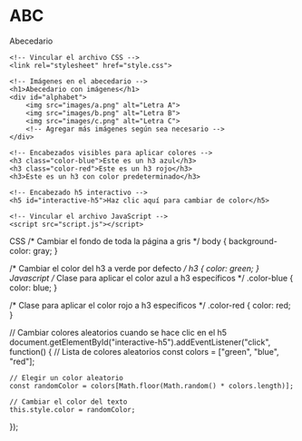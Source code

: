 # ABC
Abecedario
<!DOCTYPE html>
<html lang="es">
<head>
    <meta charset="UTF-8">
    <meta name="viewport" content="width=device-width, initial-scale=1.0">
    <title>ABC Challenge</title>

    <!-- Vincular el archivo CSS -->
    <link rel="stylesheet" href="style.css">
</head>
<body>

    <!-- Imágenes en el abecedario -->
    <h1>Abecedario con imágenes</h1>
    <div id="alphabet">
        <img src="images/a.png" alt="Letra A">
        <img src="images/b.png" alt="Letra B">
        <img src="images/c.png" alt="Letra C">
        <!-- Agregar más imágenes según sea necesario -->
    </div>

    <!-- Encabezados visibles para aplicar colores -->
    <h3 class="color-blue">Este es un h3 azul</h3>
    <h3 class="color-red">Este es un h3 rojo</h3>
    <h3>Este es un h3 con color predeterminado</h3>

    <!-- Encabezado h5 interactivo -->
    <h5 id="interactive-h5">Haz clic aquí para cambiar de color</h5>

    <!-- Vincular el archivo JavaScript -->
    <script src="script.js"></script>
</body>
</html>

CSS
/* Cambiar el fondo de toda la página a gris */
body {
    background-color: gray;
}

/* Cambiar el color del h3 a verde por defecto */
h3 {
    color: green;
}
Javascript
/* Clase para aplicar el color azul a h3 específicos */
.color-blue {
    color: blue;
}

/* Clase para aplicar el color rojo a h3 específicos */
.color-red {
    color: red;
}

// Cambiar colores aleatorios cuando se hace clic en el h5
document.getElementById("interactive-h5").addEventListener("click", function() {
    // Lista de colores aleatorios
    const colors = ["green", "blue", "red"];
    
    // Elegir un color aleatorio
    const randomColor = colors[Math.floor(Math.random() * colors.length)];

    // Cambiar el color del texto
    this.style.color = randomColor;
});
